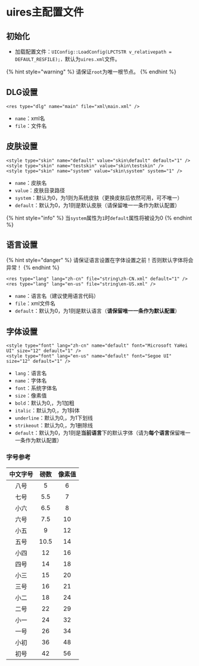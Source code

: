 # uires主配置文件

## 初始化

* 加载配置文件：`UIConfig::LoadConfig(LPCTSTR v_relativepath = DEFAULT_RESFILE);，`默认为`uires.xml`文件。

{% hint style="warning" %}
请保证`root`为唯一根节点。
{% endhint %}

## **DLG设置**

```markup
<res type="dlg" name="main" file="xml\main.xml" />
```

* `name`：xml名
* `file`：文件名

## 皮肤设置

```markup
<style type="skin" name="default" value="skin\default" default="1" />
<style type="skin" name="testskin" value="skin\testskin" />
<style type="skin" name="system" value="skin\system" system="1" />
```

* `name`：皮肤名
* `value`：皮肤目录路径
* `system`：默认为0，为1则为系统皮肤（更换皮肤后依然可用，可不唯一）
* `default`：默认为0，为1则是默认皮肤（请保留唯一一条作为默认配置）

{% hint style="info" %}
当`system`属性为`1`时`default`属性将被设为0
{% endhint %}

## 语言设置

{% hint style="danger" %}
请保证语言设置在字体设置之前！否则默认字体将会异常！
{% endhint %}

```markup
<res type="lang" lang="zh-cn" file="string\zh-CN.xml" default="1" />
<res type="lang" lang="en-us" file="string\en-US.xml" />
```

* `name`：语言名（建议使用语言代码）
* `file`：xml文件名
* `default`：默认为0，为1则是默认语言（**请保留唯一一条作为默认配置**）

## 字体设置

```markup
<style type="font" lang="zh-cn" name="default" font="Microsoft YaHei UI" size="12" default="1" />
<style type="font" lang="en-us" name="default" font="Segoe UI" size="12" default="1" />
```

* `lang`：语言名
* `name`：字体名
* `font`：系统字体名
* `size`：像素值
* `bold`：默认为0,，为1加粗
* `italic`：默认为0,，为1斜体
* `underline`：默认为0,，为1下划线
* `strikeout`：默认为0,，为1删除线
* `default`：默认为0，为1则是**当前语言**下的默认字体（请为**每个语言**保留唯一一条作为默认配置）

### 字号参考

| 中文字号 | 磅数 | 像素值 |
| :---: | :---: | :---: |
| 八号 | 5 | 6 |
| 七号 | 5.5 | 7 |
| 小六 | 6.5 | 8 |
| 六号 | 7.5 | 10 |
| 小五 | 9 | 12 |
| 五号 | 10.5 | 14 |
| 小四 | 12 | 16 |
| 四号 | 14 | 18 |
| 小三 | 15 | 20 |
| 三号 | 16 | 21 |
| 小二 | 18 | 24 |
| 二号 | 22 | 29 |
| 小一 | 24 | 32 |
| 一号 | 26 | 34 |
| 小初 | 36 | 48 |
| 初号 | 42 | 56 |

